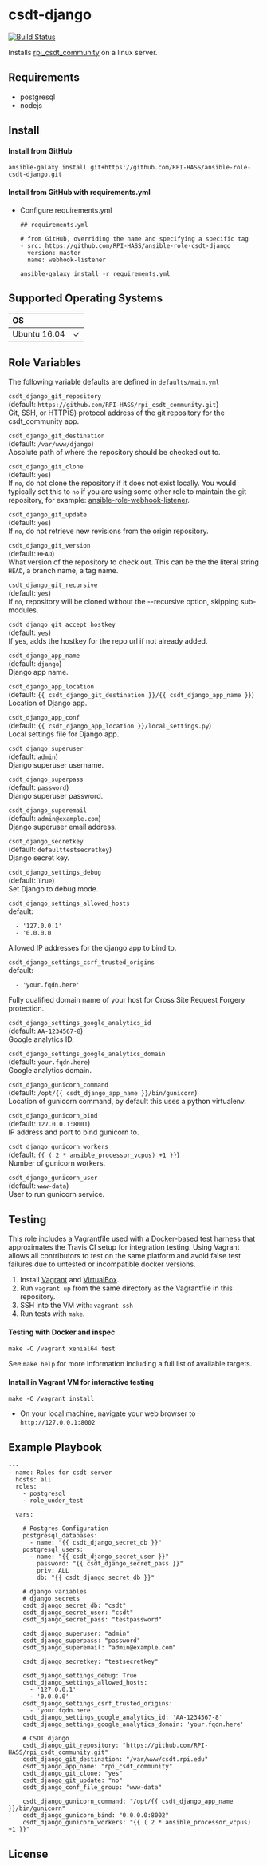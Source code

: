 # csdt-django

[![Build Status](https://travis-ci.org/RPI-HASS/ansible-role-csdt-django.svg?branch=master)](https://travis-ci.org/RPI-HASS/ansible-role-csdt-django)

Installs [rpi_csdt_community](https://github.com/RPI-HASS/rpi_csdt_community) on a linux server.

## Requirements
- postgresql
- nodejs

## Install

#### Install from GitHub
`ansible-galaxy install git+https://github.com/RPI-HASS/ansible-role-csdt-django.git`

#### Install from GitHub with requirements.yml  

- Configure requirements.yml  
  ```
  ## requirements.yml

  # from GitHub, overriding the name and specifying a specific tag
  - src: https://github.com/RPI-HASS/ansible-role-csdt-django
    version: master
    name: webhook-listener
  ```
  ```
  ansible-galaxy install -r requirements.yml
  ```


## Supported Operating Systems
| OS            |               |
| :------------ | :-----------: |
| Ubuntu 16.04  | ✓             |

## Role Variables

The following variable defaults are defined in `defaults/main.yml`

`csdt_django_git_repository`  
(default: `https://github.com/RPI-HASS/rpi_csdt_community.git`)  
Git, SSH, or HTTP(S) protocol address of the git repository for the csdt_community app.  

`csdt_django_git_destination`  
(default: `/var/www/django`)  
Absolute path of where the repository should be checked out to.  

`csdt_django_git_clone`  
(default: `yes`)  
If `no`, do not clone the repository if it does not exist locally. You would typically set this to `no` if you are using some other role to maintain the git repository, for example: [ansible-role-webhook-listener](https://github.com/joshuacherry/ansible-role-webhook-listener).  

`csdt_django_git_update`  
(default: `yes`)  
If `no`, do not retrieve new revisions from the origin repository.  

`csdt_django_git_version`  
(default: `HEAD`)  
What version of the repository to check out. This can be the the literal string `HEAD`, a branch name, a tag name.  

`csdt_django_git_recursive`  
(default: `yes`)  
If `no`, repository will be cloned without the --recursive option, skipping sub-modules.  

`csdt_django_git_accept_hostkey`  
(default: `yes`)  
If yes, adds the hostkey for the repo url if not already added.  

`csdt_django_app_name`  
(default: `django`)  
Django app name.   

`csdt_django_app_location`  
(default: `{{ csdt_django_git_destination }}/{{ csdt_django_app_name }}`)  
Location of Django app.  

`csdt_django_app_conf`  
(default: `{{ csdt_django_app_location }}/local_settings.py`)  
Local settings file for Django app.

`csdt_django_superuser`  
(default: `admin`)  
Django superuser username.

`csdt_django_superpass`  
(default: `password`)  
Django superuser password.

`csdt_django_superemail`  
(default: `admin@example.com`)  
Django superuser email address.  

`csdt_django_secretkey`  
(default: `defaulttestsecretkey`)  
Django secret key.  


`csdt_django_settings_debug`  
(default: `True`)  
Set Django to debug mode.

`csdt_django_settings_allowed_hosts`   
default:
```
  - '127.0.0.1'
  - '0.0.0.0'
```
Allowed IP addresses for the django app to bind to.

`csdt_django_settings_csrf_trusted_origins`  
default:
```
  - 'your.fqdn.here'
```
Fully qualified domain name of your host for Cross Site Request Forgery protection.

`csdt_django_settings_google_analytics_id`  
(default: `AA-1234567-8`)  
Google analytics ID.

`csdt_django_settings_google_analytics_domain`  
(default: `your.fqdn.here`)  
Google analytics domain.


`csdt_django_gunicorn_command`  
(default: `/opt/{{ csdt_django_app_name }}/bin/gunicorn`)  
Location of gunicorn command, by default this uses a python virtualenv.

`csdt_django_gunicorn_bind`  
(default: `127.0.0.1:8001`)  
IP address and port to bind gunicorn to.

`csdt_django_gunicorn_workers`  
(default: `{{ ( 2 * ansible_processor_vcpus) +1 }}`)  
Number of gunicorn workers.

`csdt_django_gunicorn_user`  
(default: `www-data`)  
User to run gunicorn service.


## Testing
This role includes a Vagrantfile used with a Docker-based test harness that approximates the Travis CI setup for integration testing. Using Vagrant allows all contributors to test on the same platform and avoid false test failures due to untested or incompatible docker versions.

1. Install [Vagrant](https://www.vagrantup.com/) and [VirtualBox](https://www.virtualbox.org/).
2. Run `vagrant up` from the same directory as the Vagrantfile in this repository.
3. SSH into the VM with: `vagrant ssh`
4. Run tests with `make`.

#### Testing with Docker and inspec
```
make -C /vagrant xenial64 test
```
See `make help` for more information including a full list of available targets.

#### Install in Vagrant VM for interactive testing
```
make -C /vagrant install
```
- On your local machine, navigate your web browser to `http://127.0.0.1:8002`

## Example Playbook

```
---
- name: Roles for csdt server
  hosts: all
  roles:
    - postgresql
    - role_under_test

  vars:

    # Postgres Configuration
    postgresql_databases:
      - name: "{{ csdt_django_secret_db }}"
    postgresql_users:
      - name: "{{ csdt_django_secret_user }}"
        password: "{{ csdt_django_secret_pass }}"
        priv: ALL
        db: "{{ csdt_django_secret_db }}"

    # django variables
    # django secrets
    csdt_django_secret_db: "csdt"
    csdt_django_secret_user: "csdt"
    csdt_django_secret_pass: "testpassword"

    csdt_django_superuser: "admin"
    csdt_django_superpass: "password"
    csdt_django_superemail: "admin@example.com"

    csdt_django_secretkey: "testsecretkey"

    csdt_django_settings_debug: True
    csdt_django_settings_allowed_hosts:
      - '127.0.0.1'
      - '0.0.0.0'
    csdt_django_settings_csrf_trusted_origins:
      - 'your.fqdn.here'
    csdt_django_settings_google_analytics_id: 'AA-1234567-8'
    csdt_django_settings_google_analytics_domain: 'your.fqdn.here'

    # CSDT django
    csdt_django_git_repository: "https://github.com/RPI-HASS/rpi_csdt_community.git"
    csdt_django_git_destination: "/var/www/csdt.rpi.edu"
    csdt_django_app_name: "rpi_csdt_community"
    csdt_django_git_clone: "yes"
    csdt_django_git_update: "no"
    csdt_django_conf_file_group: "www-data"

    csdt_django_gunicorn_command: "/opt/{{ csdt_django_app_name }}/bin/gunicorn"
    csdt_django_gunicorn_bind: "0.0.0.0:8002"
    csdt_django_gunicorn_workers: "{{ ( 2 * ansible_processor_vcpus) +1 }}"
```

## License
